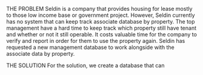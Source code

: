 THE PROBLEM
Seldin is a company that provides housing for lease mostly to those low income base or government project. However, Seldin currently has no system that can keep track associate database by property. The top management have a hard time to keep track which property still have tenant and whether or not it still operable. It costs valuable time for the company to verify and report in order for them to use the property again. Seldin has requested a new management database to work alongside with the associate data by property.

THE SOLUTION
For the solution, we create a database that can 
